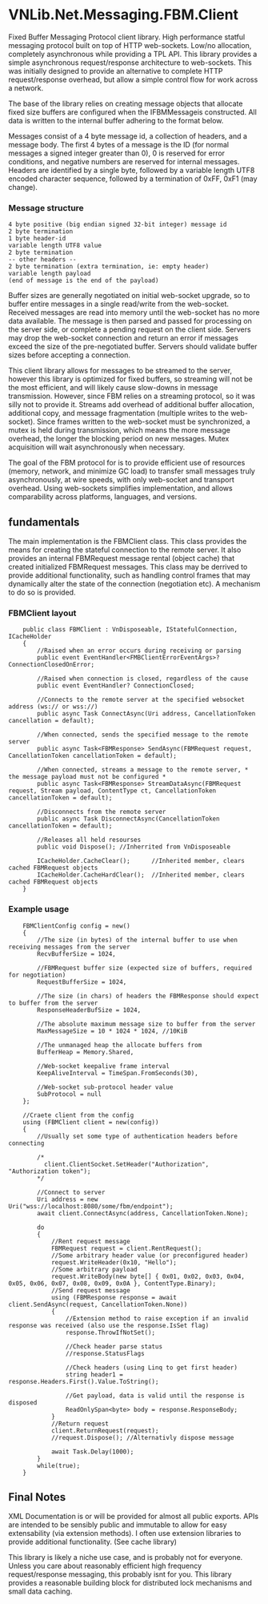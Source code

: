 # VNLib.Net.Messaging.FBM.Client

Fixed Buffer Messaging Protocol client library. High performance statful messaging 
protocol built on top of HTTP web-sockets. Low/no allocation, completely asynchronous
while providing a TPL API. This library provides a simple asynchronous request/response 
architecture to web-sockets. This was initially designed to provide an alternative to 
complete HTTP request/response overhead, but allow a simple control flow for work 
across a network.

The base of the library relies on creating message objects that allocate fixed size 
buffers are configured when the IFBMMessageis constructed. All data is written to the
internal buffer adhering to the format below. 

Messages consist of a 4 byte message id, a collection of headers, and a message body. 
The first 4 bytes of a message is the ID (for normal messages a signed integer greater than 0), 
0 is reserved for error conditions, and negative numbers are reserved for internal 
messages. Headers are identified by a single byte, followed by a variable length UTF8 
encoded character sequence, followed by a termination of 0xFF, 0xF1 (may change).

### Message structure
	4 byte positive (big endian signed 32-bit integer) message id
	2 byte termination
	1 byte header-id
	variable length UTF8 value
	2 byte termination
	-- other headers --
	2 byte termination (extra termination, ie: empty header)
	variable length payload
	(end of message is the end of the payload)

Buffer sizes are generally negotiated on initial web-socket upgrade, so to buffer entire messages 
in a single read/write from the web-socket. Received messages are read into memory until
the web-socket has no more data available. The message is then parsed and passed for processing
on the server side, or complete a pending request on the client side. Servers may drop the 
web-socket connection and return an error if messages exceed the size of the pre-negotiated
buffer. Servers should validate buffer sizes before accepting a connection.

This client library allows for messages to be streamed to the server, however this library
is optimized for fixed buffers, so streaming will not be the most efficient, and will likely
cause slow-downs in message transmission. However, since FBM relies on a streaming protocol,
so it was silly not to provide it. Streams add overhead of additional buffer allocation, 
additional copy, and message fragmentation (multiple writes to the web-socket). Since frames 
written to the web-socket must be synchronized, a mutex is held during transmission, which 
means the more message overhead, the longer the blocking period on new messages. Mutex
acquisition will wait asynchronously when necessary.

The goal of the FBM protocol for is to provide efficient use of resources (memory, network, 
and minimize GC load) to transfer small messages truly asynchronously, at wire speeds, with 
only web-socket and transport overhead. Using web-sockets simplifies implementation, and allows
comparability across platforms, languages, and versions.

## fundamentals

The main implementation is the FBMClient class. This class provides the means for creating
the stateful connection to the remote server. It also provides an internal FBMRequest message 
rental (object cache) that created initialized FBMRequest messages. This class may be derrived
to provide additional functionality, such as handling control frames that may dynamically 
alter the state of the connection (negotiation etc). A mechanism to do so is provided.

### FBMClient layout

```
	public class FBMClient : VnDisposeable, IStatefulConnection, ICacheHolder
	{
		//Raised when an error occurs during receiving or parsing
		public event EventHandler<FMBClientErrorEventArgs>? ConnectionClosedOnError;	
        
		//Raised when connection is closed, regardless of the cause
		public event EventHandler? ConnectionClosed;	

		//Connects to the remote server at the specified websocket address (ws:// or wss://)
		public async Task ConnectAsync(Uri address, CancellationToken cancellation = default);

		//When connected, sends the specified message to the remote server
		public async Task<FBMResponse> SendAsync(FBMRequest request, CancellationToken cancellationToken = default);

		//When connected, streams a message to the remote server, * the message payload must not be configured *
		public async Task<FBMResponse> StreamDataAsync(FBMRequest request, Stream payload, ContentType ct, CancellationToken cancellationToken = default);

		//Disconnects from the remote server
		public async Task DisconnectAsync(CancellationToken cancellationToken = default);

		//Releases all held resourses 
		public void Dispose(); //Inherrited from VnDisposeable

		ICacheHolder.CacheClear();		//Inherited member, clears cached FBMRequest objects
		ICacheHolder.CacheHardClear();	//Inherited member, clears cached FBMRequest objects
	}
```

### Example usage
```
	FBMClientConfig config = new()
	{
		//The size (in bytes) of the internal buffer to use when receiving messages from the server
		RecvBufferSize = 1024,
		
		//FBMRequest buffer size (expected size of buffers, required for negotiation)
		RequestBufferSize = 1024,

		//The size (in chars) of headers the FBMResponse should expect to buffer from the server
		ResponseHeaderBufSize = 1024,

		//The absolute maximum message size to buffer from the server
		MaxMessageSize = 10 * 1024 * 1024, //10KiB

		//The unmanaged heap the allocate buffers from
		BufferHeap = Memory.Shared,

		//Web-socket keepalive frame interval
		KeepAliveInterval = TimeSpan.FromSeconds(30),

		//Web-socket sub-protocol header value
		SubProtocol = null
	};

	//Craete client from the config
	using (FBMClient client = new(config))
	{
		//Usually set some type of authentication headers before connecting 

		/*
		  client.ClientSocket.SetHeader("Authorization", "Authorization token");
		*/

		//Connect to server
		Uri address = new Uri("wss://localhost:8080/some/fbm/endpoint");
		await client.ConnectAsync(address, CancellationToken.None);

		do
		{
			//Rent request message
			FBMRequest request = client.RentRequest();
			//Some arbitrary header value (or preconfigured header)
			request.WriteHeader(0x10, "Hello");
			//Some arbitrary payload
			request.WriteBody(new byte[] { 0x01, 0x02, 0x03, 0x04, 0x05, 0x06, 0x07, 0x08, 0x09, 0x0A }, ContentType.Binary);
			//Send request message
			using (FBMResponse response = await client.SendAsync(request, CancellationToken.None))
			{
				//Extension method to raise exception if an invalid response was received (also use the response.IsSet flag)
				response.ThrowIfNotSet();

				//Check header parse status
				//response.StatusFlags
				
				//Check headers (using Linq to get first header)
				string header1 = response.Headers.First().Value.ToString();
				
				//Get payload, data is valid until the response is disposed
				ReadOnlySpan<byte> body = response.ResponseBody;
			}
			//Return request
			client.ReturnRequest(request);
			//request.Dispose(); //Alternativly dispose message

			await Task.Delay(1000);
		}
		while(true);
	}
```

## Final Notes

XML Documentation is or will be provided for almost all public exports. APIs are intended to 
be sensibly public and immutable to allow for easy extensability (via extension methods). I
often use extension libraries to provide additional functionality. (See cache library)

This library is likely a niche use case, and is probably not for everyone. Unless you care
about reasonably efficient high frequency request/response messaging, this probably isnt 
for you. This library provides a reasonable building block for distributed lock mechanisms
and small data caching.